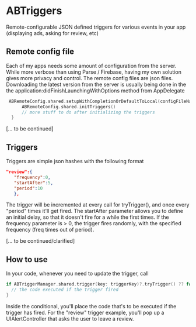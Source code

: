 # ABTriggers
Remote-configurable JSON defined triggers for various events in your app (displaying ads, asking for review, etc)

## Remote config file
Each of my apps needs some amount of configuration from the server. While more verbose than using Parse / Firebase, having my own solution gives more privacy and control.
The remote config files are json files. Downloading the latest version from the server is usually being done in the
the application:didFinishLaunchingWithOptions method from AppDelegate

```swift
 ABRemoteConfig.shared.setupWithCompletionOrDefaultToLocal(configFileName : UNIQUE_ID, configRemoteURL : APP_CONFIG_URL_STRING) {
      ABRemoteConfig.shared.initTriggers()
      // more stuff to do after initializing the triggers
  }
```
[... to be continued] 

## Triggers

Triggers are simple json hashes with the following format
```json
"review":{
   "frequency":0,
   "startAfter":5,
   "period":10
   },
```
The trigger will be incremented at every call for tryTrigger(), and once every "period" times it'll get fired. The startAfter parameter allows you to define an initial delay, so that it doesn't fire for a while the first times. If the frequency parameter is > 0, the trigger fires randomly, with the specified frequency (freq times out of period).
 
[... to be continued/clarified] 

## How to use

In your code, whenever you need to update the trigger, call

```swift
if ABTriggerManager.shared.trigger(key: triggerKey)?.tryTrigger() ?? false {
  // the code executed if the trigger fired
}
```
Inside the conditional, you'll place the code that's to be executed if the trigger has fired. For the "review" trigger example, you'll pop up a UIAlertController that asks the user to leave a review. 